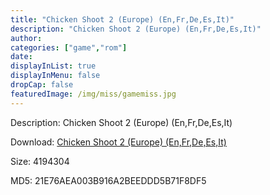 ```yaml
---
title: "Chicken Shoot 2 (Europe) (En,Fr,De,Es,It)"
description: "Chicken Shoot 2 (Europe) (En,Fr,De,Es,It)"
author: 
categories: ["game","rom"]
date: 
displayInList: true
displayInMenu: false
dropCap: false
featuredImage: /img/miss/gamemiss.jpg
---
```


Description: Chicken Shoot 2 (Europe) (En,Fr,De,Es,It)

Download: <a style="text-decoration:underline;" href="https://mega.nz/#!HCAg2IqJ!NzI8JZ8l-1b1z_0AIJ6PTPIxaOVdHlfRPGft7fcBS54" target = "_blank" rel = "nofollow" > Chicken Shoot 2 (Europe) (En,Fr,De,Es,It)</a>

Size: 4194304

MD5: 21E76AEA003B916A2BEEDDD5B71F8DF5

